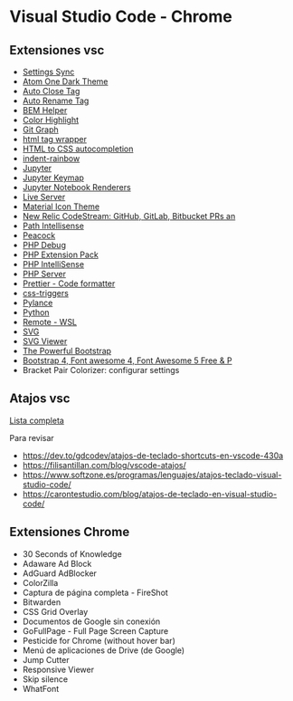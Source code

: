 # Visual Studio Code - Chrome

## Extensiones vsc
- [Settings Sync](https://marketplace.visualstudio.com/items?itemName=Shan.code-settings-sync)
- [Atom One Dark Theme](https://marketplace.visualstudio.com/items?itemName=akamud.vscode-theme-onedark)
- [Auto Close Tag](https://marketplace.visualstudio.com/items?itemName=formulahendry.auto-close-tag)
- [Auto Rename Tag](https://marketplace.visualstudio.com/items?itemName=formulahendry.auto-rename-tag)
- [BEM Helper](https://marketplace.visualstudio.com/items?itemName=Box-Of-Hats.bemhelper)
- [Color Highlight](https://marketplace.visualstudio.com/items?itemName=naumovs.color-highlight)
- [Git Graph](https://marketplace.visualstudio.com/items?itemName=mhutchie.git-graph)
- [html tag wrapper](https://marketplace.visualstudio.com/items?itemName=hwencc.html-tag-wrapper)
- [HTML to CSS autocompletion](https://marketplace.visualstudio.com/items?itemName=solnurkarim.html-to-css-autocompletion)
- [indent-rainbow](https://marketplace.visualstudio.com/items?itemName=oderwat.indent-rainbow)
- [Jupyter](https://marketplace.visualstudio.com/items?itemName=ms-toolsai.jupyter)
- [Jupyter Keymap](https://marketplace.visualstudio.com/items?itemName=ms-toolsai.jupyter-keymap)
- [Jupyter Notebook Renderers](https://marketplace.visualstudio.com/items?itemName=ms-toolsai.jupyter-renderers)
- [Live Server](https://marketplace.visualstudio.com/items?itemName=ritwickdey.LiveServer)
- [Material Icon Theme](https://marketplace.visualstudio.com/items?itemName=PKief.material-icon-theme)
- [New Relic CodeStream: GitHub, GitLab, Bitbucket PRs an](https://marketplace.visualstudio.com/items?itemName=CodeStream.codestream)
- [Path Intellisense](https://marketplace.visualstudio.com/items?itemName=christian-kohler.path-intellisense)
- [Peacock](https://marketplace.visualstudio.com/items?itemName=johnpapa.vscode-peacock)
- [PHP Debug](https://marketplace.visualstudio.com/items?itemName=xdebug.php-debug)
- [PHP Extension Pack](https://marketplace.visualstudio.com/items?itemName=xdebug.php-pack)
- [PHP IntelliSense](https://marketplace.visualstudio.com/items?itemName=zobo.php-intellisense)
- [PHP Server](https://marketplace.visualstudio.com/items?itemName=brapifra.phpserver)
- [Prettier - Code formatter](https://marketplace.visualstudio.com/items?itemName=esbenp.prettier-vscode)
- [css-triggers](https://marketplace.visualstudio.com/items?itemName=kisstkondoros.csstriggers)
- [Pylance](https://marketplace.visualstudio.com/items?itemName=ms-python.vscode-pylance)
- [Python](https://marketplace.visualstudio.com/items?itemName=ms-python.python)
- [Remote - WSL](https://marketplace.visualstudio.com/items?itemName=ms-vscode-remote.remote-wsl)
- [SVG](https://marketplace.visualstudio.com/items?itemName=jock.svg)
- [SVG Viewer]()
- [The Powerful Bootstrap](https://marketplace.visualstudio.com/items?itemName=Crozzo.the-powerful-bootstrap)
- [Bootstrap 4, Font awesome 4, Font Awesome 5 Free & P](https://marketplace.visualstudio.com/items?itemName=thekalinga.bootstrap4-vscode)
- Bracket Pair Colorizer: configurar settings 


## Atajos vsc

[Lista completa](https://code.visualstudio.com/shortcuts/keyboard-shortcuts-windows.pdf)

Para revisar    
- https://dev.to/gdcodev/atajos-de-teclado-shortcuts-en-vscode-430a
- https://filisantillan.com/blog/vscode-atajos/
- https://www.softzone.es/programas/lenguajes/atajos-teclado-visual-studio-code/
- https://carontestudio.com/blog/atajos-de-teclado-en-visual-studio-code/


## Extensiones Chrome
- 30 Seconds of Knowledge
- Adaware Ad Block
- AdGuard AdBlocker
- ColorZilla
- Captura de página completa - FireShot
- Bitwarden
- CSS Grid Overlay
- Documentos de Google sin conexión
- GoFullPage - Full Page Screen Capture
- Pesticide for Chrome (without hover bar)
- Menú de aplicaciones de Drive (de Google)
- Jump Cutter
- Responsive Viewer
- Skip silence
- WhatFont



